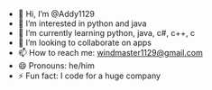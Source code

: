 - 👋 Hi, I’m @Addy1129
- 👀 I’m interested in python and java
- 🌱 I’m currently learning python, java, c#, c++, c
- 💞️ I’m looking to collaborate on apps
- 📫 How to reach me: windmaster1129@gmail.com
- 😄 Pronouns: he/him
- ⚡ Fun fact: I code for a huge company

<!---
Addy1129/Addy1129 is a ✨ special ✨ repository because its `README.md` (this file) appears on your GitHub profile.
You can click the Preview link to take a look at your changes.
--->
